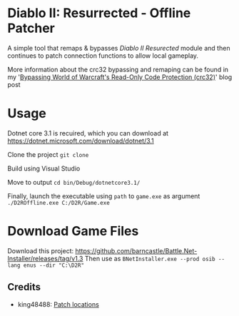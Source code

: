 # Diablo II: Resurrected - Offline Patcher

A simple tool that remaps & bypasses *Diablo II Resurected* module and then continues to patch connection functions to allow local gameplay. 

More information about the crc32 bypassing and remaping can be found in my '[Bypassing World of Warcraft's Read-Only Code Protection (crc32)](https://ferib.dev/blog.php?l=post/Bypassing_World_of_Warcraft_Crc32_Integrity_Checks)' blog post

# Usage

Dotnet core 3.1 is recuired, which you can download at https://dotnet.microsoft.com/download/dotnet/3.1


Clone the project
``git clone ``

Build using Visual Studio

Move to output
``cd bin/Debug/dotnetcore3.1/``

Finally, launch the executable using `path` to `game.exe` as argument
``./D2ROffline.exe C:/D2R/Game.exe``

# Download Game Files

Download this project: https://github.com/barncastle/Battle.Net-Installer/releases/tag/v1.3
Then use as `BNetInstaller.exe --prod osib --lang enus --dir "C:\D2R"`

## Credits
 - king48488: [Patch locations](https://www.ownedcore.com/forums/diablo-2-resurrected/diablo-2-resurrected-bots-programs/940315-some-basic-offsets-let-you-play-offline.html)
